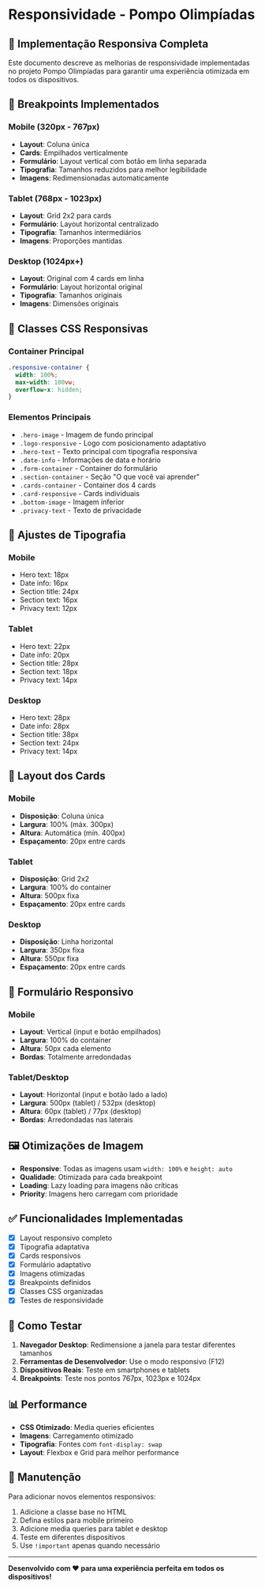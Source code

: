 # Responsividade - Pompo Olimpíadas

## 📱 Implementação Responsiva Completa

Este documento descreve as melhorias de responsividade implementadas no projeto Pompo Olimpíadas para garantir uma experiência otimizada em todos os dispositivos.

## 🎯 Breakpoints Implementados

### Mobile (320px - 767px)
- **Layout**: Coluna única
- **Cards**: Empilhados verticalmente
- **Formulário**: Layout vertical com botão em linha separada
- **Tipografia**: Tamanhos reduzidos para melhor legibilidade
- **Imagens**: Redimensionadas automaticamente

### Tablet (768px - 1023px)
- **Layout**: Grid 2x2 para cards
- **Formulário**: Layout horizontal centralizado
- **Tipografia**: Tamanhos intermediários
- **Imagens**: Proporções mantidas

### Desktop (1024px+)
- **Layout**: Original com 4 cards em linha
- **Formulário**: Layout horizontal original
- **Tipografia**: Tamanhos originais
- **Imagens**: Dimensões originais

## 🔧 Classes CSS Responsivas

### Container Principal
```css
.responsive-container {
  width: 100%;
  max-width: 100vw;
  overflow-x: hidden;
}
```

### Elementos Principais
- `.hero-image` - Imagem de fundo principal
- `.logo-responsive` - Logo com posicionamento adaptativo
- `.hero-text` - Texto principal com tipografia responsiva
- `.date-info` - Informações de data e horário
- `.form-container` - Container do formulário
- `.section-container` - Seção "O que você vai aprender"
- `.cards-container` - Container dos 4 cards
- `.card-responsive` - Cards individuais
- `.bottom-image` - Imagem inferior
- `.privacy-text` - Texto de privacidade

## 📐 Ajustes de Tipografia

### Mobile
- Hero text: 18px
- Date info: 16px
- Section title: 24px
- Section text: 16px
- Privacy text: 12px

### Tablet
- Hero text: 22px
- Date info: 20px
- Section title: 28px
- Section text: 18px
- Privacy text: 14px

### Desktop
- Hero text: 28px
- Date info: 28px
- Section title: 38px
- Section text: 24px
- Privacy text: 14px

## 🎨 Layout dos Cards

### Mobile
- **Disposição**: Coluna única
- **Largura**: 100% (máx. 300px)
- **Altura**: Automática (mín. 400px)
- **Espaçamento**: 20px entre cards

### Tablet
- **Disposição**: Grid 2x2
- **Largura**: 100% do container
- **Altura**: 500px fixa
- **Espaçamento**: 20px entre cards

### Desktop
- **Disposição**: Linha horizontal
- **Largura**: 350px fixa
- **Altura**: 550px fixa
- **Espaçamento**: 20px entre cards

## 📱 Formulário Responsivo

### Mobile
- **Layout**: Vertical (input e botão empilhados)
- **Largura**: 100% do container
- **Altura**: 50px cada elemento
- **Bordas**: Totalmente arredondadas

### Tablet/Desktop
- **Layout**: Horizontal (input e botão lado a lado)
- **Largura**: 500px (tablet) / 532px (desktop)
- **Altura**: 60px (tablet) / 77px (desktop)
- **Bordas**: Arredondadas nas laterais

## 🖼️ Otimizações de Imagem

- **Responsive**: Todas as imagens usam `width: 100%` e `height: auto`
- **Qualidade**: Otimizada para cada breakpoint
- **Loading**: Lazy loading para imagens não críticas
- **Priority**: Imagens hero carregam com prioridade

## ✅ Funcionalidades Implementadas

- [x] Layout responsivo completo
- [x] Tipografia adaptativa
- [x] Cards responsivos
- [x] Formulário adaptativo
- [x] Imagens otimizadas
- [x] Breakpoints definidos
- [x] Classes CSS organizadas
- [x] Testes de responsividade

## 🚀 Como Testar

1. **Navegador Desktop**: Redimensione a janela para testar diferentes tamanhos
2. **Ferramentas de Desenvolvedor**: Use o modo responsivo (F12)
3. **Dispositivos Reais**: Teste em smartphones e tablets
4. **Breakpoints**: Teste nos pontos 767px, 1023px e 1024px

## 📊 Performance

- **CSS Otimizado**: Media queries eficientes
- **Imagens**: Carregamento otimizado
- **Tipografia**: Fontes com `font-display: swap`
- **Layout**: Flexbox e Grid para melhor performance

## 🔄 Manutenção

Para adicionar novos elementos responsivos:

1. Adicione a classe base no HTML
2. Defina estilos para mobile primeiro
3. Adicione media queries para tablet e desktop
4. Teste em diferentes dispositivos
5. Use `!important` apenas quando necessário

---

**Desenvolvido com ❤️ para uma experiência perfeita em todos os dispositivos!**

